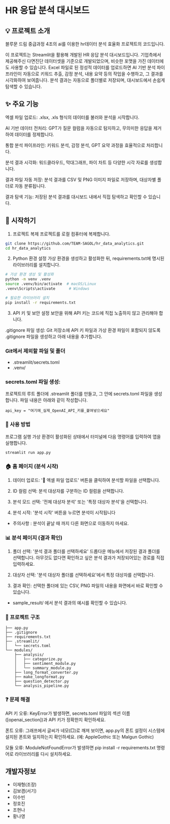 HR 응답 분석 대시보드
======================

## 💡 프로젝트 소개
블루문 드림 중급과정 4조의 ai를 이용한 hr데이터 분석 효율화 프로젝트의 코드입니다. 

이 프로젝트는 Streamlit을 활용해 개발된 HR 응답 분석 대시보드입니다. 
기업측에서 제공해주신 다면진단 데이터셋을 기준으로 개발되었으며, 비슷한 포맷을 가진 데이터에도 사용할 수 있습니다. Excel 파일로 된 정성적 데이터를 업로드하면 AI 기반 분석 파이프라인이 자동으로 키워드 추출, 감정 분석, 내용 요약 등의 작업을 수행하고, 그 결과를 시각화하여 보여줍니다. 분석 결과는 자동으로 폴더별로 저장되며, 대시보드에서 손쉽게 탐색할 수 있습니다.

## ✨ 주요 기능
엑셀 파일 업로드: .xlsx, .xls 형식의 데이터를 불러와 분석을 시작합니다.

AI 기반 데이터 전처리: GPT가 질문 컬럼을 자동으로 탐지하고, 무의미한 응답을 제거하여 데이터를 정제합니다.

통합 분석 파이프라인: 키워드 분석, 감정 분석, GPT 요약 과정을 효율적으로 처리합니다.

분석 결과 시각화: 워드클라우드, 막대그래프, 파이 차트 등 다양한 시각 자료를 생성합니다.

결과 파일 자동 저장: 분석 결과를 CSV 및 PNG 이미지 파일로 저장하며, 대상자별 폴더로 자동 분류됩니다.

결과 탐색 기능: 저장된 분석 결과를 대시보드 내에서 직접 탐색하고 확인할 수 있습니다.

## 🚀 시작하기
1. 프로젝트 복제
프로젝트를 로컬 컴퓨터에 복제합니다.

```Bash
git clone https://github.com/TEAM-SAGOL/hr_data_analytics.git
cd hr_data_analytics
```

2. Python 환경 설정
가상 환경을 생성하고 활성화한 뒤, requirements.txt에 명시된 라이브러리를 설치합니다.

```Bash
# 가상 환경 생성 및 활성화
python -m venv .venv
source .venv/bin/activate  # macOS/Linux
.venv\Scripts\activate      # Windows

# 필요한 라이브러리 설치
pip install -r requirements.txt
```
3. API 키 및 보안 설정
보안을 위해 API 키는 코드에 직접 노출하지 않고 관리해야 합니다.

.gitignore 파일 생성:
Git 저장소에 API 키 파일과 가상 환경 파일이 포함되지 않도록 .gitignore 파일을 생성하고 아래 내용을 추가합니다.

### Git에서 제외할 파일 및 폴더
- .streamlit/secrets.toml
- .venv/

### secrets.toml 파일 생성:
프로젝트의 루트 폴더에 .streamlit 폴더를 만들고, 그 안에 secrets.toml 파일을 생성합니다. 파일 내용은 아래와 같이 작성합니다.

```[openai_section]
api_key = "여기에_실제_OpenAI_API_키를_붙여넣으세요"
```

### 📝 사용 방법
프로그램 실행
가상 환경이 활성화된 상태에서 터미널에 다음 명령어를 입력하여 앱을 실행합니다.

```Bash
streamlit run app.py
```

### 🏠 홈 페이지 (분석 시작)

1. 데이터 업로드: '📂 엑셀 파일 업로드' 버튼을 클릭하여 분석할 파일을 선택합니다.

2. ID 컬럼 선택: 분석 대상자를 구분하는 ID 컬럼을 선택합니다.

3. 분석 모드 선택: '전체 대상자 분석' 또는 '특정 대상자 분석'을 선택합니다.

4. 분석 시작: '분석 시작' 버튼을 누르면 분석이 시작됩니다 
- 주의사항 : 분석이 끝날 때 까지 다른 화면으로 이동하지 마세요.

### 📊 분석 페이지 (결과 확인)

1. 폴더 선택: '분석 결과 폴더를 선택하세요' 드롭다운 메뉴에서 저장된 결과 폴더를 선택합니다. 아무것도 없다면 확인하고 싶은 분석 결과가 저장되어있는 경로를 직접 입력하세요.

2. 대상자 선택: '분석 대상자 폴더를 선택하세요'에서 특정 대상자를 선택합니다.

3. 결과 확인: 선택한 폴더에 있는 CSV, PNG 파일의 내용을 화면에서 바로 확인할 수 있습니다.

- sample_result/ 에서 분석 결과의 예시를 확인할 수 있습니다.

### 📂 프로젝트 구조
```hr_data_analytics/
├── app.py
├── .gitignore
├── requirements.txt
├── .streamlit/
│   └── secrets.toml
└── modules/
    ├── analysis/
    │   ├── categorize.py
    │   ├── sentiment_module.py
    │   └── summary_module.py
    ├── long_format_converter.py
    ├── make_longformat.py
    ├── question_detector.py
    └── analysis_pipeline.py
```

### ❓ 문제 해결
API 키 오류: KeyError가 발생하면, secrets.toml 파일의 섹션 이름([openai_section])과 API 키가 정확한지 확인하세요.

폰트 오류: 그래프에서 글씨가 네모(□)로 깨져 보이면, app.py의 폰트 설정이 시스템에 설치된 폰트와 일치하는지 확인하세요. (예: AppleGothic 또는 Malgun Gothic)

모듈 오류: ModuleNotFoundError가 발생하면 pip install -r requirements.txt 명령어로 라이브러리를 다시 설치하세요.

## 개발자정보
- 이재형(조장)
- 김보겸(서기)
- 이수빈
- 정호진
- 조현나
- 황나영